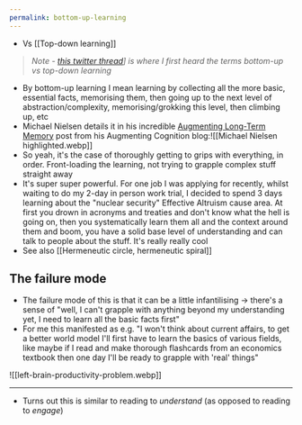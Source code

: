 ```yaml
---
permalink: bottom-up-learning
---
```


- Vs [[Top-down learning]]

> *Note - [this twitter thread](https://x.com/ejames_c/status/1895416279722594311)] is where I first heard the terms bottom-up vs top-down learning*

- By bottom-up learning I mean learning by collecting all the more basic, essential facts, memorising them, then going up to the next level of abstraction/complexity, memorising/grokking this level, then climbing up, etc 
- Michael Nielsen details it in his incredible [Augmenting Long-Term Memory](https://augmentingcognition.com/ltm.html) post from his Augmenting Cognition blog:![[Michael Nielsen highlighted.webp]]
- So yeah, it's the case of thoroughly getting to grips with everything, in order. Front-loading the learning, not trying to grapple complex stuff straight away
- It's super super powerful. For one job I was applying for recently, whilst waiting to do my 2-day in person work trial, I decided to spend 3 days learning about the "nuclear security" Effective Altruism cause area. At first you drown in acronyms and treaties and don't know what the hell is going on, then you systematically learn them all and the context around them and boom, you have a solid base level of understanding and can talk to people about the stuff. It's really really cool
- See also [[Hermeneutic circle, hermeneutic spiral]]
## The failure mode
- The failure mode of this is that it can be a little infantilising → there's a sense of "well, I can't grapple with anything beyond my understanding yet, I need to learn all the basic facts first"
- For me this manifested as e.g. "I won't think about current affairs, to get a better world model I'll first have to learn the basics of various fields, like maybe if I read and make thorough flashcards from an economics textbook then one day I'll be ready to grapple with 'real' things"

![[left-brain-productivity-problem.webp]]

--- 

- Turns out this is similar to reading to _understand_ (as opposed to reading to _engage_)


